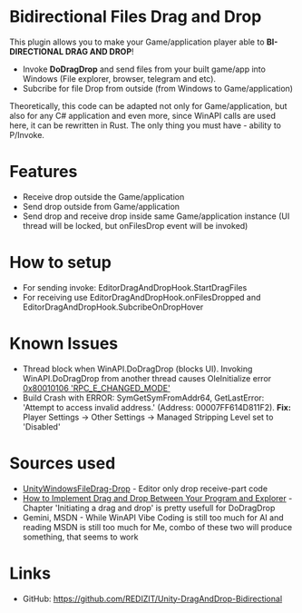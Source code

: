 # Bidirectional Files Drag and Drop
This plugin allows you to make your Game/application player able to **BI-DIRECTIONAL DRAG AND DROP**!<br/>
- Invoke **DoDragDrop** and send files from your built game/app into Windows (File explorer, browser, telegram and etc).</br>
- Subcribe for file Drop from outside (from Windows to Game/application)

Theoretically, this code can be adapted not only for Game/application, but also for any C# application and even more, since WinAPI calls are used here, it can be rewritten in Rust. The only thing you must have - ability to P/Invoke.

# Features
- Receive drop outside the Game/application
- Send drop outside from Game/application
- Send drop and receive drop inside same Game/application instance (UI thread will be locked, but onFilesDrop event will be invoked)

# How to setup
- For sending invoke: EditorDragAndDropHook.StartDragFiles
- For receiving use EditorDragAndDropHook.onFilesDropped and EditorDragAndDropHook.SubcribeOnDropHover

# Known Issues
- Thread block when WinAPI.DoDragDrop (blocks UI). Invoking WinAPI.DoDragDrop from another thread causes OleInitialize error [0x80010106 'RPC_E_CHANGED_MODE'](https://learn.microsoft.com/en-us/openspecs/windows_protocols/ms-erref/705fb797-2175-4a90-b5a3-3918024b10b8)
- Build Crash with ERROR: SymGetSymFromAddr64, GetLastError: 'Attempt to access invalid address.' (Address: 00007FF614D811F2). **Fix:** Player Settings -> Other Settings -> Managed Stripping Level set to 'Disabled'

# Sources used
- [UnityWindowsFileDrag-Drop](https://github.com/Bunny83/UnityWindowsFileDrag-Drop) - Editor only drop receive-part code
- [How to Implement Drag and Drop Between Your Program and Explorer](https://www.codeproject.com/Articles/840/How-to-Implement-Drag-and-Drop-Between-Your-Progra) - Chapter 'Initiating a drag and drop' is pretty usefull for DoDragDrop
- Gemini, MSDN - While WinAPI Vibe Coding is still too much for AI and reading MSDN is still too much for Me, combo of these two will produce something, that seems to work

# Links
- GitHub: https://github.com/REDIZIT/Unity-DragAndDrop-Bidirectional